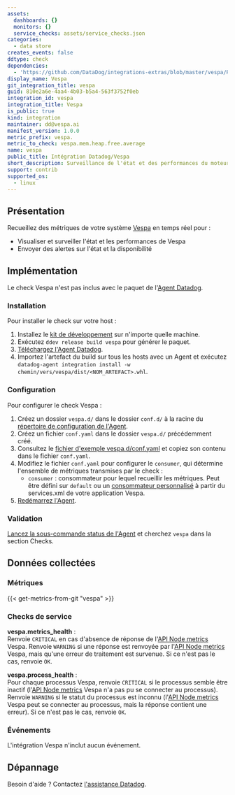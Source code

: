 ```yaml
---
assets:
  dashboards: {}
  monitors: {}
  service_checks: assets/service_checks.json
categories:
  - data store
creates_events: false
ddtype: check
dependencies:
  - 'https://github.com/DataDog/integrations-extras/blob/master/vespa/README.md'
display_name: Vespa
git_integration_title: vespa
guid: 810e2a6e-4aa4-4b03-b5a4-563f3752f0eb
integration_id: vespa
integration_title: Vespa
is_public: true
kind: integration
maintainer: dd@vespa.ai
manifest_version: 1.0.0
metric_prefix: vespa.
metric_to_check: vespa.mem.heap.free.average
name: vespa
public_title: Intégration Datadog/Vespa
short_description: Surveillance de l'état et des performances du moteur de traitement big data Vespa
support: contrib
supported_os:
  - linux
---
```

## Présentation

Recueillez des métriques de votre système [Vespa][1] en temps réel pour :

* Visualiser et surveiller l'état et les performances de Vespa
* Envoyer des alertes sur l'état et la disponibilité

## Implémentation

Le check Vespa n'est pas inclus avec le paquet de l'[Agent Datadog][2].

### Installation

Pour installer le check sur votre host :

1. Installez le [kit de développement][7] sur n'importe quelle machine.
2. Exécutez `ddev release build vespa` pour générer le paquet.
3. [Téléchargez l'Agent Datadog][2].
4. Importez l'artefact du build sur tous les hosts avec un Agent et exécutez 
   `datadog-agent integration install -w chemin/vers/vespa/dist/<NOM_ARTEFACT>.whl`.


### Configuration

Pour configurer le check Vespa :

1. Créez un dossier `vespa.d/` dans le dossier `conf.d/` à la racine du [répertoire de configuration de l'Agent][8].
2. Créez un fichier `conf.yaml` dans le dossier `vespa.d/` précédemment créé.
3. Consultez le [fichier d'exemple vespa.d/conf.yaml][10] et copiez son contenu dans le fichier `conf.yaml`.
4. Modifiez le fichier `conf.yaml` pour configurer le `consumer`, qui détermine l'ensemble de métriques transmises par le check :
    * `consumer` : consommateur pour lequel recueillir les métriques. Peut être défini sur `default` ou un [consommateur personnalisé][9]
                  à partir du services.xml de votre application Vespa.
5. [Redémarrez l'Agent][3].


### Validation

[Lancez la sous-commande status de l'Agent][4] et cherchez `vespa` dans la section Checks.

## Données collectées

### Métriques
{{< get-metrics-from-git "vespa" >}}


### Checks de service

**vespa.metrics_health** :<br>
Renvoie `CRITICAL` en cas d'absence de réponse de l'[API Node metrics][11] Vespa. Renvoie `WARNING` si une
réponse est renvoyée par l'[API Node metrics][11] Vespa, mais qu'une erreur de traitement est survenue. Si ce n'est pas le cas, renvoie `OK`.

**vespa.process_health** :<br>
Pour chaque processus Vespa, renvoie `CRITICAL` si le processus semble être inactif (l'[API Node metrics][11] Vespa n'a pas pu se connecter au processus).
Renvoie `WARNING` si le statut du processus est inconnu (l'[API Node metrics][11] Vespa peut se connecter au processus, mais
la réponse contient une erreur). Si ce n'est pas le cas, renvoie `OK`.

### Événements

L'intégration Vespa n'inclut aucun événement.

## Dépannage

Besoin d'aide ? Contactez [l'assistance Datadog][5].

[1]: https://vespa.ai/
[2]: https://app.datadoghq.com/account/settings#agent
[3]: https://docs.datadoghq.com/fr/agent/guide/agent-commands/#start-stop-and-restart-the-agent
[4]: https://docs.datadoghq.com/fr/agent/guide/agent-commands/#agent-status-and-information
[5]: https://docs.datadoghq.com/fr/help
[6]: https://github.com/DataDog/integrations-extras/blob/master/vespa/metadata.csv
[7]: https://docs.datadoghq.com/fr/developers/integrations/new_check_howto/#developer-toolkit
[8]: https://docs.datadoghq.com/fr/agent/guide/agent-configuration-files/#agent-configuration-directory
[9]: https://docs.vespa.ai/documentation/reference/services-admin.html#metrics
[10]: https://github.com/DataDog/integrations-extras/blob/master/vespa/datadog_checks/vespa/data/conf.yaml.example
[11]: https://docs.vespa.ai/documentation/reference/metrics.html#node-metrics-api



